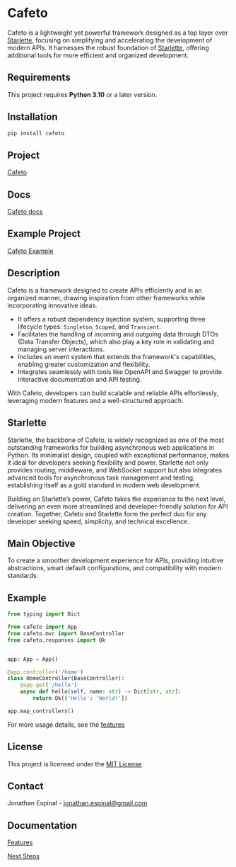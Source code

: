 # Cafeto

Cafeto is a lightweight yet powerful framework designed as a top layer over [Starlette](https://www.starlette.io/), focusing on simplifying and accelerating the development of modern APIs. It harnesses the robust foundation of [Starlette](https://www.starlette.io/), offering additional tools for more efficient and organized development.

## Requirements

This project requires **Python 3.10** or a later version.

## Installation

```bash
pip install cafeto
```

## Project

[Cafeto](https://github.com/if-geek/cafeto/)

## Docs

[Cafeto docs](https://if-geek.github.io/cafeto/)

## Example Project

[Cafeto Example](https://github.com/if-geek/cafeto_example)

## Description

Cafeto is a framework designed to create APIs efficiently and in an organized manner, drawing inspiration from other frameworks while incorporating innovative ideas.

- It offers a robust dependency injection system, supporting three lifecycle types: `Singleton`, `Scoped`, and `Transient`.
- Facilitates the handling of incoming and outgoing data through DTOs (Data Transfer Objects), which also play a key role in validating and managing server interactions.
- Includes an event system that extends the framework's capabilities, enabling greater customization and flexibility.
- Integrates seamlessly with tools like OpenAPI and Swagger to provide interactive documentation and API testing.

With Cafeto, developers can build scalable and reliable APIs effortlessly, leveraging modern features and a well-structured approach.

## Starlette

Starlette, the backbone of Cafeto, is widely recognized as one of the most outstanding frameworks for building asynchronous web applications in Python. Its minimalist design, coupled with exceptional performance, makes it ideal for developers seeking flexibility and power. Starlette not only provides routing, middleware, and WebSocket support but also integrates advanced tools for asynchronous task management and testing, establishing itself as a gold standard in modern web development.

Building on Starlette’s power, Cafeto takes the experience to the next level, delivering an even more streamlined and developer-friendly solution for API creation. Together, Cafeto and Starlette form the perfect duo for any developer seeking speed, simplicity, and technical excellence.

## Main Objective

To create a smoother development experience for APIs, providing intuitive abstractions, smart default configurations, and compatibility with modern standards.

## Example

```python
from typing import Dict

from cafeto import App
from cafeto.mvc import BaseController
from cafeto.responses import Ok


app: App = App()

@app.controller('/home')
class HomeController(BaseController):
    @app.get('/hello')
    async def hello(self, name: str) -> Dict[str, str]:
        return Ok({'Hello': 'World!'})

app.map_controllers()

```

For more usage details, see the [features](https://if-geek.github.io/cafeto/)


## License

This project is licensed under the [MIT License](LICENSE)

## Contact

Jonathan Espinal - jonathan.espinal@gmail.com

## Documentation

[Features](docs/FEATURES.md)

[Next Steps](docs/NEXT_STEPS.md)

